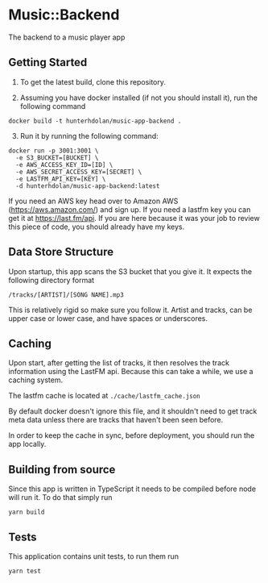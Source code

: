 # Music::Backend

The backend to a music player app

## Getting Started

1) To get the latest build, clone this repository.

2) Assuming you have docker installed (if not you should install it), run the following command

```
docker build -t hunterhdolan/music-app-backend .
```

3) Run it by running the following command:

```
docker run -p 3001:3001 \
  -e S3_BUCKET=[BUCKET] \
  -e AWS_ACCESS_KEY_ID=[ID] \
  -e AWS_SECRET_ACCESS_KEY=[SECRET] \
  -e LASTFM_API_KEY=[KEY] \
  -d hunterhdolan/music-app-backend:latest
```

If you need an AWS key head over to Amazon AWS (https://aws.amazon.com/) and sign up.
If you need a lastfm key you can get it at https://last.fm/api.
If you are here because it was your job to review this piece of code, you should already have my keys.

## Data Store Structure

Upon startup, this app scans the S3 bucket that you give it. It expects the following directory format

`/tracks/[ARTIST]/[SONG NAME].mp3`

This is relatively rigid so make sure you follow it. Artist and tracks, can be upper case or lower case, and have spaces or underscores.

## Caching

Upon start, after getting the list of tracks, it then resolves the track information using the LastFM api. Because this can take a while,
we use a caching system.

The lastfm cache is located at `./cache/lastfm_cache.json`

By default docker doesn't ignore this file, and it shouldn't need to get track meta data unless there are tracks that haven't been seen before.

In order to keep the cache in sync, before deployment, you should run the app locally.

## Building from source

Since this app is written in TypeScript it needs to be compiled before node will run it. To do that simply run

```
yarn build
```

## Tests

This application contains unit tests, to run them run

```
yarn test
```
